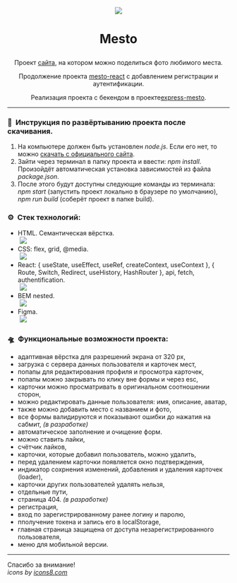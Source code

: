 <p align="center"><img src="https://img.icons8.com/office/100/000000/palm-scan.png"/></p>  

# <p align="center">Mesto</p>

<p align="center">Проект <a href="https://artem-chumak.github.io/react-mesto-auth/">сайта</a>, на котором можно поделиться фото любимого места.</p>  
<!-- <p align="center">Доступ к которому есть только у тех, кто зарегистрировался.</p> -->
<p align="center">Продолжение проекта <a href = "https://github.com/artem-chumak/mesto-react">mesto-react</a> с добавлением регистрации и аутентификации.</p>  
<p align="center">Реализация проекта с бекендом в проекте<a href = "https://github.com/artem-chumak/express-mesto">express-mesto</a>.</p>

---
### 🧭  Инструкция по развёртыванию проекта после скачивания.

1. На компьютере должен быть установлен *node.js*. Если его нет, то можно [скачать с официального сайта](https://nodejs.org/en/download/).
2. Зайти через терминал в папку проекта и ввести: *npm install*. Произойдёт автоматическая установка зависимостей из файла *package.json*.
3. После этого будут доступны следующие команды из терминала: *npm start* (запустить проект локально в браузере по умолчанию), *npm run build* (соберёт проект в папке build).

### ⚙️  Стек технологий:

- HTML. Семантическая вёрстка.  
 <img src="https://img.icons8.com/color/36/000000/html-5--v1.png"/>  
- CSS: flex, grid, @media.  
 <img src="https://img.icons8.com/color/36/000000/css3.png"/>  
- React: { useState, useEffect, useRef, createContext, useContext }, { Route, Switch, Redirect, useHistory, HashRouter }, api, fetch, authentification.  
 <img src="https://img.icons8.com/office/34/000000/react.png"/>  
- BEM nested.  
 <img src="https://img.icons8.com/fluency/36/000000/plugin.png"/>  
- Figma.  
 <img src="https://img.icons8.com/color/32/000000/figma--v1.png"/>  

### 🛸  Функциональные возможности проекта:

- адаптивная вёрстка для разрешений экрана от 320 px,
- загрузка с сервера данных пользователя и карточек мест,
- попапы для редактирования профиля и просмотра карточек,
- попапы можно закрывать по клику вне формы и через esc,
- карточки можно просматривать в оригинальном соотношении сторон,
- можно редактировать данные пользователя: имя, описание, аватар,
- также можно добавить место с названием и фото,
- все формы валидируются и показывают ошибки до нажатия на сабмит, _(в разработке)_
- автоматическое заполнение и очищение форм.
- можно ставить лайки,
- счётчик лайков,
- карточки, которые добавил пользователь, можно удалить,
- перед удалением карточки появляется окно подтверждения, 
- индикатор сохрнения изменений, добавления и удаления карточек (loader),
- карточки других пользователей удалять нельзя,  
- отдельные пути,
- страница 404. _(в разработке)_
- регистрация,
- вход по зарегистрированному ранее логину и паролю,
- пполучение токена и запись его в localStorage,
- главная страница защищена от доступа незарегистрированного пользователя,
- меню для мобильной версии.

---
Спасибо за внимание!  
_icons by [icons8.com](https://icons8.com/)_
